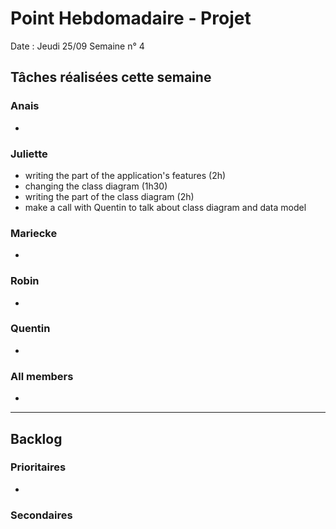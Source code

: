 # Point Hebdomadaire - Projet

Date : Jeudi 25/09
Semaine n° 4

## Tâches réalisées cette semaine

### Anais
- 

### Juliette
- writing the part of the application's features (2h) 
- changing the class diagram (1h30)
- writing the part of the class diagram (2h)
- make a call with Quentin to talk about class diagram and data model 

### Mariecke
- 

### Robin
- 

### Quentin
- 

### All members 
- 

---

## Backlog

### Prioritaires

- 


### Secondaires

  
